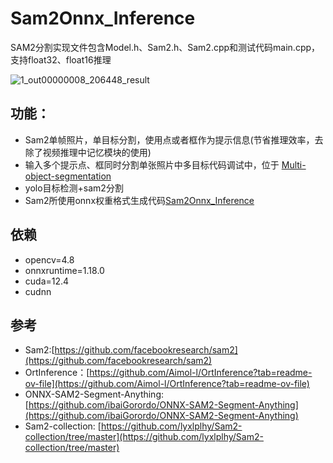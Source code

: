 # Sam2Onnx_Inference
SAM2分割实现文件包含Model.h、Sam2.h、Sam2.cpp和测试代码main.cpp，支持float32、float16推理

![1_out00000008_206448_result](https://github.com/user-attachments/assets/05bee99a-06c6-4ecc-a1f3-d78f4f81ad26)


## 功能：
  * Sam2单帧照片，单目标分割，使用点或者框作为提示信息(节省推理效率，去除了视频推理中记忆模块的使用)
  * 输入多个提示点、框同时分割单张照片中多目标代码调试中，位于 [Multi-object-segmentation](https://github.com/lyxlplhy/Sam2Onnx_Inference/edit/Multi-object-segmentation/)
  * yolo目标检测+sam2分割
  * Sam2所使用onnx权重格式生成代码[Sam2Onnx_Inference](https://github.com/lyxlplhy/Sam2-collection?tab=readme-ov-file#onnx%E5%AF%BC%E5%87%BA)

## 依赖
  * opencv=4.8
  * onnxruntime=1.18.0
  * cuda=12.4
  * cudnn

## 参考
  * Sam2:[https://github.com/facebookresearch/sam2](https://github.com/facebookresearch/sam2)
  * OrtInference：[https://github.com/Aimol-l/OrtInference?tab=readme-ov-file](https://github.com/Aimol-l/OrtInference?tab=readme-ov-file)
  * ONNX-SAM2-Segment-Anything:[https://github.com/ibaiGorordo/ONNX-SAM2-Segment-Anything](https://github.com/ibaiGorordo/ONNX-SAM2-Segment-Anything)
  * Sam2-collection: [https://github.com/lyxlplhy/Sam2-collection/tree/master](https://github.com/lyxlplhy/Sam2-collection/tree/master)


